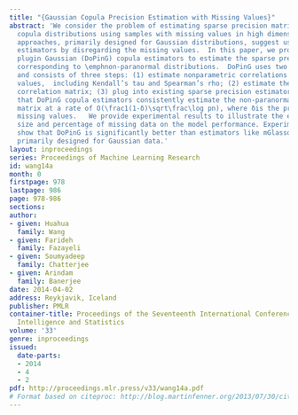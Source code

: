 ```yaml
---
title: "{Gaussian Copula Precision Estimation with Missing Values}"
abstract: 'We consider the problem of estimating sparse precision matrix of Gaussian
  copula distributions using samples with missing values in high dimensions.  Existing
  approaches, primarily designed for Gaussian distributions, suggest using plugin
  estimators by disregarding the missing values.  In this paper, we propose double
  plugin Gaussian (DoPinG) copula estimators to estimate the sparse precision matrix
  corresponding to \emphnon-paranormal distributions.  DoPinG uses two plugin procedures
  and consists of three steps: (1) estimate nonparametric correlations based on observed
  values,  including Kendall’s tau and Spearman’s rho; (2) estimate the non-paranormal
  correlation matrix; (3) plug into existing sparse precision estimators.   We prove
  that DoPinG copula estimators consistently estimate the non-paranormal correlation
  matrix at a rate of O(\frac1(1-δ)\sqrt\frac\log pn), where δis the probability of
  missing values.   We provide experimental results to illustrate the effect of sample
  size and percentage of missing data on the model performance. Experimental results
  show that DoPinG is significantly better than estimators like mGlasso, which are
  primarily designed for Gaussian data.'
layout: inproceedings
series: Proceedings of Machine Learning Research
id: wang14a
month: 0
firstpage: 978
lastpage: 986
page: 978-986
sections: 
author:
- given: Huahua
  family: Wang
- given: Farideh
  family: Fazayeli
- given: Soumyadeep
  family: Chatterjee
- given: Arindam
  family: Banerjee
date: 2014-04-02
address: Reykjavik, Iceland
publisher: PMLR
container-title: Proceedings of the Seventeenth International Conference on Artificial
  Intelligence and Statistics
volume: '33'
genre: inproceedings
issued:
  date-parts:
  - 2014
  - 4
  - 2
pdf: http://proceedings.mlr.press/v33/wang14a.pdf
# Format based on citeproc: http://blog.martinfenner.org/2013/07/30/citeproc-yaml-for-bibliographies/
---
```

